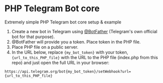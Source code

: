 # PHP Telegram Bot core

Extremely simple PHP Telegram bot core setup & example

1. Create a new bot in Telegram using [@BotFather](https://t.me/BotFather) (Telegram's own official bot for that purpose).
2. @BotFather will provide you a token. Place token in the PHP file.
3. Place PHP file on a public server.
4. In the URL below, replace `{my_bot_token}` with your token, `{url_to_this_PHP_file}` with the URL to the PHP file (index.php from this repo) and just open the full URL in your browser:
```
https://api.telegram.org/bot{my_bot_token}/setWebhook?url={url_to_this_PHP_file}
```

